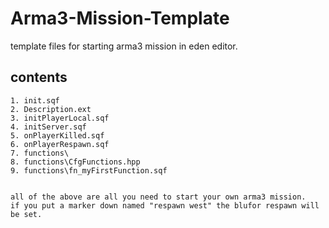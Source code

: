 # Arma3-Mission-Template
template files for starting arma3 mission in eden editor.

## contents

    1. init.sqf
    2. Description.ext
    3. initPlayerLocal.sqf
    4. initServer.sqf
    5. onPlayerKilled.sqf
    6. onPlayerRespawn.sqf
    7. functions\
    8. functions\CfgFunctions.hpp
    9. functions\fn_myFirstFunction.sqf
   
    
    all of the above are all you need to start your own arma3 mission. 
    if you put a marker down named "respawn west" the blufor respawn will be set.
